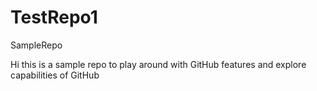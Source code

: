 # TestRepo1
SampleRepo

Hi this is a sample repo to play around with GitHub features and explore capabilities of GitHub
